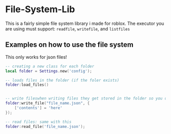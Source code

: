 # File-System-Lib

This is a fairly simple file system library i made for roblox. The executor you are using must support:
`readfile`, `writefile`, and `listfiles`

## Examples on how to use the file system

This only works for json files!

```lua
-- creating a new class for each folder
local folder = Settings.new('config');

-- loads files in the folder (if the foler exists)
folder:load_files()


-- write fileswhen writing files they get stored in the folder so you don't have to do "config/file_name.json"
folder:write_file("file_name.json", {
    ['contents'] = 'here'
});

-- read files: same with this
folder:read_file('file_name.json');
```
